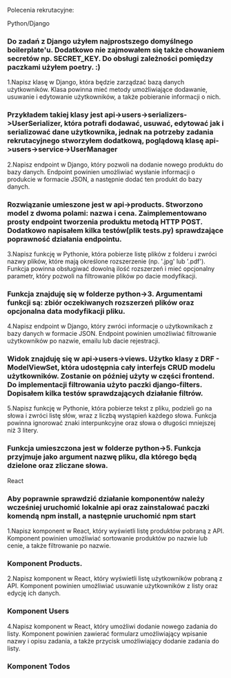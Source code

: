 Polecenia rekrutacyjne:

Python/Django

### Do zadań z Django użyłem najprostszego domyślnego boilerplate'u. Dodatkowo nie zajmowałem się także chowaniem secretów np. SECRET_KEY. Do obsługi zależności pomiędzy paczkami użyłem poetry. :)

1.Napisz klasę w Django, która będzie zarządzać bazą danych użytkowników. Klasa powinna mieć metody umożliwiające dodawanie, usuwanie i edytowanie użytkowników, a także pobieranie informacji o nich.

### Przykładem takiej klasy jest api->users->serializers->UserSerializer, która potrafi dodawać, usuwać, edytować jak i serializować dane użytkownika, jednak na potrzeby zadania rekrutacyjnego stworzyłem dodatkową, poglądową klasę api->users->service->UserManager

2.Napisz endpoint w Django, który pozwoli na dodanie nowego produktu do bazy danych. Endpoint powinien umożliwiać wysłanie informacji o produkcie w formacie JSON, a następnie dodać ten produkt do bazy danych.

### Rozwiązanie umieszone jest w api->products. Stworzono model z dwoma polami: nazwa i cena. Zaimplementowano prosty endpoint tworzenia produktu metodą HTTP POST. Dodatkowo napisałem kilka testów(plik tests.py) sprawdzające poprawność działania endpointu.

3.Napisz funkcję w Pythonie, która pobierze listę plików z folderu i zwróci nazwy plików, które mają określone rozszerzenie (np. '.jpg' lub '.pdf'). Funkcja powinna obsługiwać dowolną ilość rozszerzeń i mieć opcjonalny parametr, który pozwoli na filtrowanie plików po dacie modyfikacji.

### Funkcja znajduję się w folderze python->3. Argumentami funkcji są: zbiór oczekiwanych rozszerzeń plików oraz opcjonalna data modyfikacji pliku.

4.Napisz endpoint w Django, który zwróci informacje o użytkownikach z bazy danych w formacie JSON. Endpoint powinien umożliwiać filtrowanie użytkowników po nazwie, emailu lub dacie rejestracji.

### Widok znajduję się w api->users->views. Użytko klasy z DRF - ModelViewSet, która udostępnia cały interfejs CRUD modelu użytkowników. Zostanie on później użyty w części frontend. Do implementacji filtrowania użyto paczki django-filters. Dopisałem kilka testów sprawdzających działanie filtrów.

5.Napisz funkcję w Pythonie, która pobierze tekst z pliku, podzieli go na słowa i zwróci listę słów, wraz z liczbą wystąpień każdego słowa. Funkcja powinna ignorować znaki interpunkcyjne oraz słowa o długości mniejszej niż 3 litery.

### Funkcja umieszczona jest w folderze python->5. Funkcja przyjmuje jako argument nazwę pliku, dla którego będą dzielone oraz zliczane słowa.

React

### Aby poprawnie sprawdzić działanie komponentów należy wcześniej uruchomić lokalnie api oraz zainstalować paczki komendą npm install, a następnie uruchomić npm start

1.Napisz komponent w React, który wyświetli listę produktów pobraną z API. Komponent powinien umożliwiać sortowanie produktów po nazwie lub cenie, a także filtrowanie po nazwie.

### Komponent Products.

2.Napisz komponent w React, który wyświetli listę użytkowników pobraną z API. Komponent powinien umożliwiać usuwanie użytkowników z listy oraz edycję ich danych.

### Komponent Users

4.Napisz komponent w React, który umożliwi dodanie nowego zadania do listy. Komponent powinien zawierać formularz umożliwiający wpisanie nazwy i opisu zadania, a także przycisk umożliwiający dodanie zadania do listy.

### Komponent Todos
